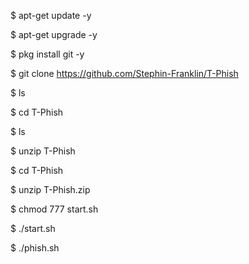$ apt-get update -y

$ apt-get upgrade -y

$ pkg install git -y

$ git clone https://github.com/Stephin-Franklin/T-Phish

$ ls

$ cd T-Phish

$ ls

$ unzip T-Phish

$ cd T-Phish

$ unzip T-Phish.zip

$ chmod 777 start.sh

$ ./start.sh

$ ./phish.sh

